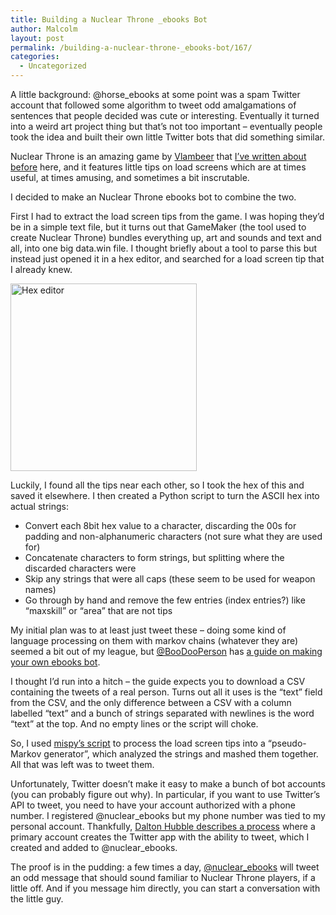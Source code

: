 ```yaml
---
title: Building a Nuclear Throne _ebooks Bot
author: Malcolm
layout: post
permalink: /building-a-nuclear-throne-_ebooks-bot/167/
categories:
  - Uncategorized
---
```

A little background: @horse_ebooks at some point was a spam Twitter account that followed some algorithm to tweet odd amalgamations of sentences that people decided was cute or interesting. Eventually it turned into a weird art project thing but that&#8217;s not too important &#8211; eventually people took the idea and built their own little Twitter bots that did something similar.

Nuclear Throne is an amazing game by [Vlambeer][1] that [I&#8217;ve written about before][2] here, and it features little tips on load screens which are at times useful, at times amusing, and sometimes a bit inscrutable.

I decided to make an Nuclear Throne ebooks bot to combine the two.

First I had to extract the load screen tips from the game. I was hoping they&#8217;d be in a simple text file, but it turns out that GameMaker (the tool used to create Nuclear Throne) bundles everything up, art and sounds and text and all, into one big data.win file. I thought briefly about a tool to parse this but instead just opened it in a hex editor, and searched for a load screen tip that I already knew.

[<img class="aligncenter size-medium wp-image-168" src="http://www.malcolmcrum.com/wp/wp-content/uploads/2014/12/Screenshot-2014-12-15-17.34.52-298x300.png" alt="Hex editor" width="298" height="300" />][3]

Luckily, I found all the tips near each other, so I took the hex of this and saved it elsewhere. I then created a Python script to turn the ASCII hex into actual strings:

  * Convert each 8bit hex value to a character, discarding the 00s for padding and non-alphanumeric characters (not sure what they are used for)
  * Concatenate characters to form strings, but splitting where the discarded characters were
  * Skip any strings that were all caps (these seem to be used for weapon names)
  * Go through by hand and remove the few entries (index entries?) like &#8220;maxskill&#8221; or &#8220;area&#8221; that are not tips

My initial plan was to at least just tweet these &#8211; doing some kind of language processing on them with markov chains (whatever they are) seemed a bit out of my league, but [@BooDooPerson][4] has [a guide on making your own ebooks bot][5].

I thought I&#8217;d run into a hitch &#8211; the guide expects you to download a CSV containing the tweets of a real person. Turns out all it uses is the &#8220;text&#8221; field from the CSV, and the only difference between a CSV with a column labelled &#8220;text&#8221; and a bunch of strings separated with newlines is the word &#8220;text&#8221; at the top. And no empty lines or the script will choke.

So, I used [mispy&#8217;s script][6] to process the load screen tips into a &#8220;pseudo-Markov generator&#8221;, which analyzed the strings and mashed them together. All that was left was to tweet them.

Unfortunately, Twitter doesn&#8217;t make it easy to make a bunch of bot accounts (you can probably figure out why). In particular, if you want to use Twitter&#8217;s API to tweet, you need to have your account authorized with a phone number. I registered @nuclear_ebooks but my phone number was tied to my personal account. Thankfully, [Dalton Hubble describes a process][7] where a primary account creates the Twitter app with the ability to tweet, which I created and added to @nuclear_ebooks.

The proof is in the pudding: a few times a day, [@nuclear_ebooks][8] will tweet an odd message that should sound familiar to Nuclear Throne players, if a little off. And if you message him directly, you can start a conversation with the little guy.

 [1]: http://vlambeer.com/
 [2]: http://www.malcolmcrum.com/wp/nuclear-throne-a-case-study-in-player-feedback/165/ "Nuclear Throne: a case study in player feedback"
 [3]: http://www.malcolmcrum.com/wp/wp-content/uploads/2014/12/Screenshot-2014-12-15-17.34.52.png
 [4]: https://twitter.com/BooDooPerson
 [5]: http://blog.boodoo.co/how-to-make-an-_ebooks/
 [6]: https://github.com/mispy/twitter_ebooks%20
 [7]: http://dghubble.com/blog/posts/twitter-app-write-access-and-bots/
 [8]: https://twitter.com/nuclear_ebooks